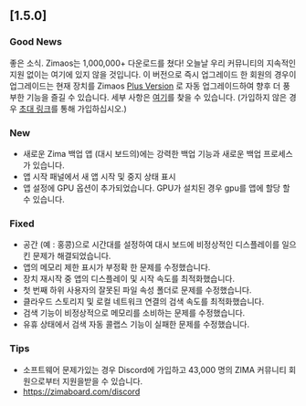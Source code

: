 ## [1.5.0]
### Good News
좋은 소식. Zimaos는 1,000,000+ 다운로드를 쳤다! 오늘날 우리 커뮤니티의 지속적인 지원 없이는 여기에 있지 않을 것입니다. 이 버전으로 즉시 업그레이드 한 회원의 경우이 업그레이드는 현재 장치를 Zimaos [Plus Version](https://www.zimaspace.com/zimaos/pricing) 로 자동 업그레이드하여 향후 더 풍부한 기능을 즐길 수 있습니다. 세부 사항은 [여기](https://discord.com/channels/884667213326463016/88269879206100992/1420036155432505404)를 찾을 수 있습니다. (가입하지 않은 경우 [초대 링크](https://www.zimaboard.com/discord)를 통해 가입하십시오.)
### New
- 새로운 Zima 백업 앱 (대시 보드의)에는 강력한 백업 기능과 새로운 백업 프로세스가 있습니다.
- 앱 시작 패널에서 새 앱 시작 및 중지 상태 표시
- 앱 설정에 GPU 옵션이 추가되었습니다. GPU가 설치된 경우 gpu를 앱에 할당 할 수 있습니다.
### Fixed
- 공간 (예 : 홍콩)으로 시간대를 설정하여 대시 보드에 비정상적인 디스플레이를 일으킨 문제가 해결되었습니다.
- 앱의 메모리 제한 표시가 부정확 한 문제를 수정했습니다.
- 장치 재시작 중 앱의 디스플레이 및 시작 속도를 최적화했습니다.
- 첫 번째 하위 사용자의 잘못된 파일 속성 폴더로 문제를 수정했습니다.
- 클라우드 스토리지 및 로컬 네트워크 연결의 검색 속도를 최적화했습니다.
- 검색 기능이 비정상적으로 메모리를 소비하는 문제를 수정했습니다.
- 유휴 상태에서 검색 자동 콜랩스 기능이 실패한 문제를 수정했습니다.
### Tips
- 소프트웨어 문제가있는 경우 Discord에 가입하고 43,000 명의 ZIMA 커뮤니티 회원으로부터 지원을받을 수 있습니다.
- <a href = "https://zimaboard.com/discord" target = "_ blank" style = "color: blue"> https://zimaboard.com/discord </a>
